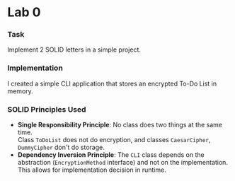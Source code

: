 # Lab 0

### Task 

Implement 2 SOLID letters in a simple project.

### Implementation

I created a simple CLI application that stores an encrypted To-Do List in memory.

### SOLID Principles Used

- **Single Responsibility Principle**: No class does two things at the same time.  
  Class `ToDoList` does not do encryption, and classes `CaesarCipher`, `DummyCipher` don't do storage.
- **Dependency Inversion Principle**: The `CLI` class depends on the abstraction (`EncryptionMethod` interface) and not
  on the implementation. This allows for implementation decision in runtime.